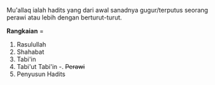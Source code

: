 Mu'allaq ialah hadits yang dari awal sanadnya gugur/terputus seorang perawi atau lebih dengan berturut-turut.

**Rangkaian** =

1. Rasulullah
2. Shahabat
3. Tabi'in
4. Tabi'ut Tabi'in
   -. ~~Perawi~~
5. Penyusun Hadits
